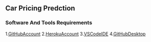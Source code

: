 ## Car Pricing Predction

### Software And Tools Requirements

1.[GitHubAccount](https://github.com)
2.[HerokuAccount](https://www.heroku.com/)
3.[VSCodeIDE](https://code.visualstudio.com/)
4.[GitHubDesktop](https://desktop.github.com/)